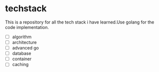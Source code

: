 # techstack
This is a repository for all the tech stack i have learned.Use golang for the code implementation.
- [ ] algorithm
- [ ] architecture
- [ ] advanced go
- [ ] database
- [ ] container
- [ ] caching
